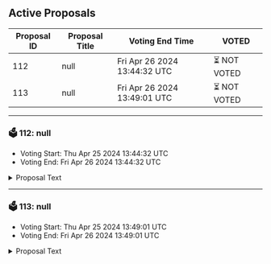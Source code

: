 ## Active Proposals

| Proposal ID | Proposal Title | Voting End Time | VOTED |
|-------------|----------------|-----------------|-------|
| 112 | null | Fri Apr 26 2024 13:44:32 UTC | ⏳ NOT VOTED |
| 113 | null | Fri Apr 26 2024 13:49:01 UTC | ⏳ NOT VOTED |

---

### 🗳 112: null
- Voting Start: Thu Apr 25 2024 13:44:32 UTC
- Voting End: Fri Apr 26 2024 13:44:32 UTC

<details>
<summary>Proposal Text</summary>
 
null
</details>

---

### 🗳 113: null
- Voting Start: Thu Apr 25 2024 13:49:01 UTC
- Voting End: Fri Apr 26 2024 13:49:01 UTC

<details>
<summary>Proposal Text</summary>
 
null
</details>
